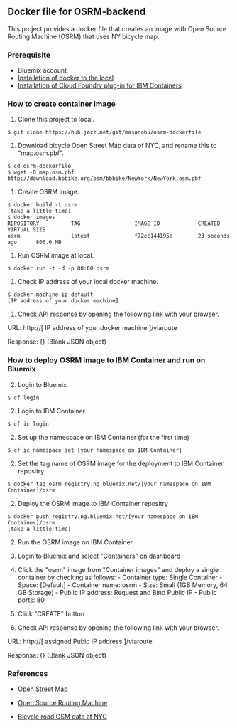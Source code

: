 ## Docker file for OSRM-backend

This project provides a docker file that creates an image with Open Source Routing Machine (OSRM) that uses NY bicycle map.

### Prerequisite

- Bluemix account
- [Installation of docker to the local](https://docs.docker.com/installation/)
- [Installation of Cloud Foundry plug-in for IBM Containers](https://www.ng.bluemix.net/docs/containers/container_cli_ov.html#container_cli_choosing)

### How to create container image

1. Clone this project to local.

  ```
  $ git clone https://hub.jazz.net/git/masanobu/osrm-dockerfile
  ```

1. Download bicycle Open Street Map data of NYC, and rename this to "map.osm.pbf".

  ```
  $ cd osrm-dockerfile
  $ wget -O map.osm.pbf http://download.bbbike.org/osm/bbbike/NewYork/NewYork.osm.pbf
  ```

1. Create OSRM image.

  ```
  $ docker build -t osrm .
  (take a little time)
  $ docker images
  REPOSITORY          TAG                 IMAGE ID            CREATED             VIRTUAL SIZE
  osrm                latest              f72ec144195e        23 seconds ago      806.6 MB
  ```

1. Run OSRM image at local.

  ```
  $ docker run -t -d -p 80:80 osrm
  ```

1. Check IP address of your local docker machine.

  ```
  $ docker-machine ip default
  [IP address of your docker machine]
  ```

1. Check API response by opening the following link with your browser.

  URL: http://[ IP address of your docker machine ]/viaroute

  Response: {} (Blank JSON object)
  
### How to deploy OSRM image to IBM Container and run on Bluemix

2. Login to Bluemix

  ```
  $ cf login
  ```

2. Login to IBM Container

  ```
  $ cf ic login
  ```

2. Set up the namespace on IBM Container (for the first time)

  ```
  $ cf ic namespace set [your namespace on IBM Container]
  ```

2. Set the tag name of OSRM image for the deployment to IBM Container repositry

  ```
  $ docker tag osrm registry.ng.bluemix.net/[your namespace on IBM Container]/osrm
  ```
  
2. Deploy the OSRM image to IBM Container repositry

  ```
  $ docker push registry.ng.bluemix.net/[your namespace on IBM Container]/osrm
  (take a little time)
  ```

2. Run the OSRM image on IBM Container

  3. Login to Bluemix and select "Containers" on dashboard
  3. Click the "osrm" image from "Container images" and deploy a single container by checking as follows:
    - Container type: Single Container
    - Space: [Default]
    - Container name: osrm
    - Size: Small (1GB Memory, 64 GB Storage)
    - Public IP address: Request and Bind Public IP
    - Public ports: 80
  3. Click "CREATE" button

2. Check API response by opening the following link with your browser.

  URL: http://[ assigned Pubic IP address ]/viaroute

  Response: {} (Blank JSON object)


### References

- [Open Street Map](http://www.openstreetmap.org/#map=5/51.500/-0.100)

- [Open Source Routing Machine](https://github.com/Project-OSRM/osrm-backend)

- [Bicycle road OSM data at NYC](http://download.bbbike.org/osm/bbbike/NewYork/)
